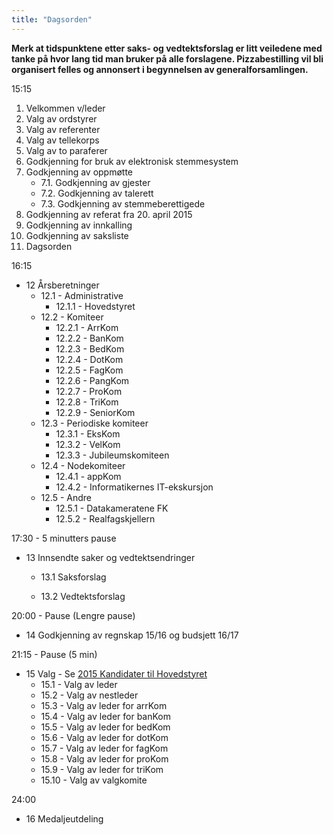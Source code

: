 ```yaml
---
title: "Dagsorden"
---
```


**Merk at tidspunktene etter saks- og vedtektsforslag er litt veiledene med tanke på hvor lang tid man bruker på alle forslagene. Pizzabestilling vil bli organisert felles og annonsert i begynnelsen av generalforsamlingen.**


15:15

1. Velkommen v/leder
2. Valg av ordstyrer 
3. Valg av referenter
4. Valg av tellekorps
5. Valg av to paraferer
6. Godkjenning for bruk av elektronisk stemmesystem
7. Godkjenning av oppmøtte
    * 7.1. Godkjenning av gjester
    * 7.2. Godkjenning av talerett
    * 7.3. Godkjenning av stemmeberettigede 
8. Godkjenning av referat fra 20. april 2015
9. Godkjenning av innkalling
10. Godkjenning av saksliste
11. Dagsorden

16:15

* 12 Årsberetninger
    * 12.1 - Administrative
        * 12.1.1 - Hovedstyret
    * 12.2 - Komiteer
        * 12.2.1 - ArrKom
        * 12.2.2 - BanKom
        * 12.2.3 - BedKom
        * 12.2.4 - DotKom
        * 12.2.5 - FagKom
        * 12.2.6 - PangKom
        * 12.2.7 - ProKom
        * 12.2.8 - TriKom
        * 12.2.9 - SeniorKom
    * 12.3 - Periodiske komiteer
        * 12.3.1 - EksKom
        * 12.3.2 - VelKom
        * 12.3.3 - Jubileumskomiteen
    * 12.4 - Nodekomiteer
        * 12.4.1 - appKom
        * 12.4.2 - Informatikernes IT-ekskursjon
    * 12.5 - Andre
        * 12.5.1 - Datakameratene FK
        * 12.5.2 - Realfagskjellern

17:30 - 5 minutters pause

* 13 Innsendte saker og vedtektsendringer
     * 13.1 Saksforslag
         
    * 13.2 Vedtektsforslag
        
20:00 - Pause (Lengre pause)

* 14 Godkjenning av regnskap 15/16 og budsjett 16/17

21:15 - Pause (5 min)

* 15 Valg - Se [2015 Kandidater til Hovedstyret](/wiki/online/generalforsamlingen/2016/valg)
    * 15.1 - Valg av leder
    * 15.2 - Valg av nestleder
    * 15.3 - Valg av leder for arrKom
    * 15.4 - Valg av leder for banKom
    * 15.5 - Valg av leder for bedKom
    * 15.6 - Valg av leder for dotKom
    * 15.7 - Valg av leder for fagKom
    * 15.8 - Valg av leder for proKom
    * 15.9 - Valg av leder for triKom
    * 15.10 - Valg av valgkomite

24:00

* 16 Medaljeutdeling